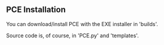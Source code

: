 ## PCE Installation
You can download/install PCE with the EXE installer in 'builds'.

Source code is, of course, in 'PCE.py' and 'templates'.